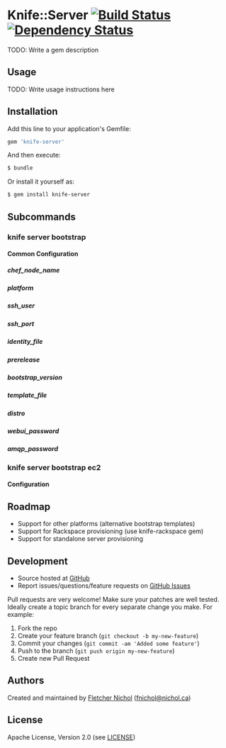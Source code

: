 # <a name="title"></a> Knife::Server [![Build Status](https://secure.travis-ci.org/fnichol/knife-server.png?branch=master)](http://travis-ci.org/fnichol/knife-server) [![Dependency Status](https://gemnasium.com/fnichol/knife-server.png)](https://gemnasium.com/fnichol/knife-server)

TODO: Write a gem description

## <a name="usage"></a> Usage

TODO: Write usage instructions here

## <a name="installation"></a> Installation

Add this line to your application's Gemfile:

```ruby
gem 'knife-server'
```

And then execute:

```bash
$ bundle
```

Or install it yourself as:

```bash
$ gem install knife-server
```

## <a name="subcommands"></a> Subcommands

### <a name="knife-server-bootstrap"></a> knife server bootstrap

#### Common Configuration

##### chef\_node\_name

##### platform

##### ssh\_user

##### ssh\_port

##### identity\_file

##### prerelease

##### bootstrap\_version

##### template\_file

##### distro

##### webui\_password

##### amqp\_password

### <a name="knife-server-bootstrap-ec2"></a> knife server bootstrap ec2

#### Configuration

## <a name="roadmap"></a> Roadmap

* Support for other platforms (alternative bootstrap templates)
* Support for Rackspace provisioning (use knife-rackspace gem)
* Support for standalone server provisioning

## <a name="development"></a> Development

* Source hosted at [GitHub][repo]
* Report issues/questions/feature requests on [GitHub Issues][issues]

Pull requests are very welcome! Make sure your patches are well tested.
Ideally create a topic branch for every separate change you make. For
example:

1. Fork the repo
2. Create your feature branch (`git checkout -b my-new-feature`)
3. Commit your changes (`git commit -am 'Added some feature'`)
4. Push to the branch (`git push origin my-new-feature`)
5. Create new Pull Request

## <a name="authors"></a> Authors

Created and maintained by [Fletcher Nichol][fnichol] (<fnichol@nichol.ca>)

## <a name="license"></a> License

Apache License, Version 2.0 (see [LICENSE][license])

[license]:      https://github.com/fnichol/knife-server/blob/master/LICENSE
[fnichol]:      https://github.com/fnichol
[repo]:         https://github.com/fnichol/knife-server
[issues]:       https://github.com/fnichol/knife-server/issues
[contributors]: https://github.com/fnichol/knife-server/contributors
